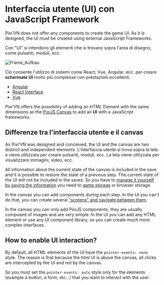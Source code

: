 # Interfaccia utente (UI) con JavaScript Framework

Pixi’VN does not offer any components to create the game UI. As it is designed, the UI must be created using external JavaScript Frameworks.

Con "UI" si intendono gli elementi che si trovano sopra l'area di disegno, come pulsanti, moduli, ecc.

![Frame_Aufbau](https://firebasestorage.googleapis.com/v0/b/pixi-vn.appspot.com/o/public%2FPixiVN_interface.png?alt=media)

Ciò consente l'utilizzo di sistemi come React, Vue, Angular, ecc. per creare **schermate UI** molto più complesse con prestazioni eccellenti.

- [Angular](/start/interface-angular.md)
- [React Interface](/start/interface-react.md)
- [Vue](/start/interface-vue.md)

Pixi’VN offers the possibility of adding an HTML Element with the same dimensions as the [PixiJS Canvas](/start/canvas-components.md) to add an **UI** with a JavaScript frameworks.

## Differenze tra l'interfaccia utente e il canvas

As Pixi’VN was designed and conceived, the UI and the canvas are two distinct and independent elements. L'interfaccia utente si trova sopra la tela e viene utilizzata per creare pulsanti, moduli, ecc. La tela viene utilizzata per visualizzare immagini, video, ecc.

All information about the current state of the canvas is included in the save and it is possible to restore the state of a previous step. The current state of the UI will not be included in the saves. So you have to [manage it yourself by saving the information](/start/interface-connect-storage.md) you need to [game storage](/start/storage.md) or browser storage.

In the canvas you can add components during each step. In the UI you can't do that, you can create several ["screens" and navigate between them](/start/interface-connect-storage.md).

In the canvas you can only add PixiJS components, they are usually composed of images and are very simple. In the UI you can add any HTML element or use any UI component library, so you can create much more complex interfaces.

## How to enable UI interaction?

By default, all HTML elements of the UI have the `pointer-events: none` style.
The reason is that because the html UI is above the canvas, all clicks are intercepted by the UI and not by the canvas.

So you must set the `pointer-events: auto` style only for the elements (example a button, a form, etc...) that you want to interact with the user.
